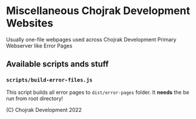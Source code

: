 # Miscellaneous Chojrak Development Websites
Usually one-file webpages used across Chojrak Development Primary Webserver like Error Pages

## Available scripts ands stuff

### `scripts/build-error-files.js`
This script builds all error pages to `dist/error-pages` folder.
It **needs** the be run from root directory!

(C) Chojrak Development 2022